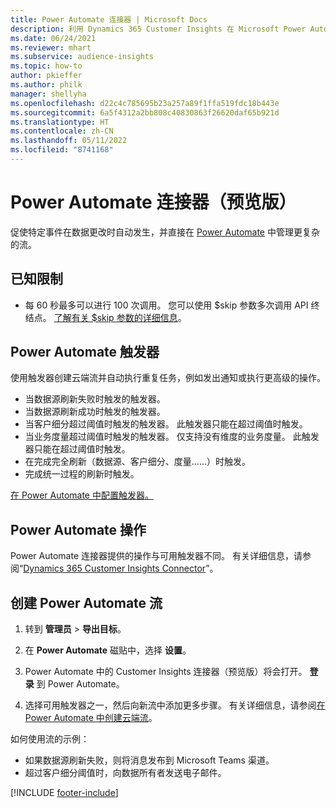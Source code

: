 ```yaml
---
title: Power Automate 连接器 | Microsoft Docs
description: 利用 Dynamics 365 Customer Insights 在 Microsoft Power Automate 中创建流。
ms.date: 06/24/2021
ms.reviewer: mhart
ms.subservice: audience-insights
ms.topic: how-to
author: pkieffer
ms.author: philk
manager: shellyha
ms.openlocfilehash: d22c4c785695b23a257a89f1ffa519fdc18b443e
ms.sourcegitcommit: 6a5f4312a2bb808c40830863f26620daf65b921d
ms.translationtype: HT
ms.contentlocale: zh-CN
ms.lasthandoff: 05/11/2022
ms.locfileid: "8741168"
---
```

# <a name="power-automate-connector-preview"></a>Power Automate 连接器（预览版）

促使特定事件在数据更改时自动发生，并直接在 [Power Automate](https://flow.microsoft.com/) 中管理更复杂的流。

## <a name="known-limitations"></a>已知限制

- 每 60 秒最多可以进行 100 次调用。 您可以使用 $skip 参数多次调用 API 终结点。 [了解有关 $skip 参数的详细信息](/connectors/customerinsights/#get-items-from-an-entity)。

## <a name="power-automate-triggers"></a>Power Automate 触发器

使用触发器创建云端流并自动执行重复任务，例如发出通知或执行更高级的操作。

- 当数据源刷新失败时触发的触发器。
- 当数据源刷新成功时触发的触发器。
- 当客户细分超过阈值时触发的触发器。 此触发器只能在超过阈值时触发。
- 当业务度量超过阈值时触发的触发器。 仅支持没有维度的业务度量。 此触发器只能在超过阈值时触发。
- 在完成完全刷新（数据源、客户细分、度量......）时触发。
- 完成统一过程的刷新时触发。

[在 Power Automate 中配置触发器。](https://flow.microsoft.com/connectors/shared_customerinsights/dynamics-365-customer-insights-connector/)

## <a name="power-automate-actions"></a>Power Automate 操作

Power Automate 连接器提供的操作与可用触发器不同。 有关详细信息，请参阅“[Dynamics 365 Customer Insights Connector](/connectors/customerinsights/)”。

## <a name="create-a-power-automate-flow"></a>创建 Power Automate 流

1. 转到 **管理员** > **导出目标**。

1. 在 **Power Automate** 磁贴中，选择 **设置**。

1. Power Automate 中的 Customer Insights 连接器（预览版）将会打开。 **登录** 到 Power Automate。

1. 选择可用触发器之一，然后向新流中添加更多步骤。 有关详细信息，请参阅[在 Power Automate 中创建云端流](/power-automate/get-started-logic-flow)。

如何使用流的示例： 
- 如果数据源刷新失败，则将消息发布到 Microsoft Teams 渠道。 
- 超过客户细分阈值时，向数据所有者发送电子邮件。



[!INCLUDE [footer-include](includes/footer-banner.md)]
